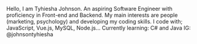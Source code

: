 Hello, I am Tyhiesha Johnson. An aspiring Software Engineer with proficiency in Front-end and Backend.
My main interests are people (marketing, psychology) and developing my coding skills. 
I code with; JavaScript, Vue.js, MySQL, Node.js... 
Currently learning: C# and Java
IG: @johnsontyhiesha

<!---
tyhieshajohnson/tyhieshajohnson is a ✨ special ✨ repository because its `README.md` (this file) appears on your GitHub profile.
You can click the Preview link to take a look at your changes.
--->
